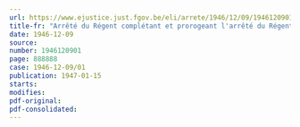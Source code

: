 ```yaml
---
url: https://www.ejustice.just.fgov.be/eli/arrete/1946/12/09/1946120901/justel
title-fr: "Arrêté du Régent complétant et prorogeant l'arrêté du Régent n° 1856bis du 15 février 1946, qui accorde des avances sur traitements ou salaires aux ayants droit des militaires et ouvriers salariés des établissements militaires prisonniers de guerre non encore rapatriés"
date: 1946-12-09
source:
number: 1946120901
page: 888888
case: 1946-12-09/01
publication: 1947-01-15
starts:
modifies:
pdf-original:
pdf-consolidated:
---
```


